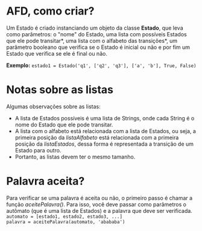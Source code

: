# AFD, como criar?

Um Estado é criado instanciando um objeto da classe __Estado__, que leva como parâmetros: o "nome" do Estado, uma lista com possíveis Estados que ele pode transitar*, uma lista com o alfabeto das transições*, um parâmetro booleano que verifica se o Estado é inicial ou não e por fim um Estado que verifica se ele é final ou não.
    
   __Exemplo:__   ```estado1 = Estado('q1', ['q2', 'q3'], ['a', 'b'], True, False)```
  
# Notas sobre as listas

Algumas observações sobre as listas:
  - A lista de Estados possíveis é uma lista de Strings, onde cada String é o nome do Estado que ele pode transitar.
  - A lista com o alfabeto está relacionada com a lista de Estados, ou seja, a primeira posição da *listaAlfabeto* está relacionada com a primeira posição da *listaEstados*, dessa forma é representada a transição de um Estado para outro.
  - Portanto, as listas devem ter o mesmo tamanho.  

# Palavra aceita?

Para verificar se uma palavra é aceita ou não, o primeiro passo é chamar a função *aceitePalavra()*. Para isso, você deve passar como parâmetros o autômato (que é uma lista de Estados) e a palavra que deve ser verificada.  
```automato = [estado1, estado2, estado3, ...]```  
```palavra = aceitePalavra(automato, 'abababa')```

